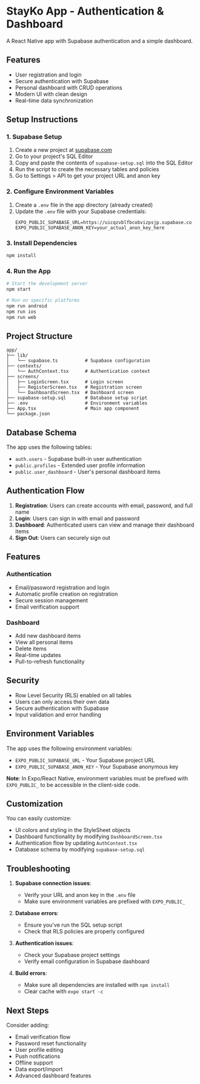 # StayKo App - Authentication & Dashboard

A React Native app with Supabase authentication and a simple dashboard.

## Features

- User registration and login
- Secure authentication with Supabase
- Personal dashboard with CRUD operations
- Modern UI with clean design
- Real-time data synchronization

## Setup Instructions

### 1. Supabase Setup

1. Create a new project at [supabase.com](https://supabase.com)
2. Go to your project's SQL Editor
3. Copy and paste the contents of `supabase-setup.sql` into the SQL Editor
4. Run the script to create the necessary tables and policies
5. Go to Settings > API to get your project URL and anon key

### 2. Configure Environment Variables

1. Create a `.env` file in the app directory (already created)
2. Update the `.env` file with your Supabase credentials:
   ```
   EXPO_PUBLIC_SUPABASE_URL=https://uicqzvblfbcobvizpsjp.supabase.co
   EXPO_PUBLIC_SUPABASE_ANON_KEY=your_actual_anon_key_here
   ```

### 3. Install Dependencies

```bash
npm install
```

### 4. Run the App

```bash
# Start the development server
npm start

# Run on specific platforms
npm run android
npm run ios
npm run web
```

## Project Structure

```
app/
├── lib/
│   └── supabase.ts          # Supabase configuration
├── contexts/
│   └── AuthContext.tsx      # Authentication context
├── screens/
│   ├── LoginScreen.tsx      # Login screen
│   ├── RegisterScreen.tsx   # Registration screen
│   └── DashboardScreen.tsx  # Dashboard screen
├── supabase-setup.sql       # Database setup script
├── .env                     # Environment variables
├── App.tsx                  # Main app component
└── package.json
```

## Database Schema

The app uses the following tables:

- `auth.users` - Supabase built-in user authentication
- `public.profiles` - Extended user profile information
- `public.user_dashboard` - User's personal dashboard items

## Authentication Flow

1. **Registration**: Users can create accounts with email, password, and full name
2. **Login**: Users can sign in with email and password
3. **Dashboard**: Authenticated users can view and manage their dashboard items
4. **Sign Out**: Users can securely sign out

## Features

### Authentication
- Email/password registration and login
- Automatic profile creation on registration
- Secure session management
- Email verification support

### Dashboard
- Add new dashboard items
- View all personal items
- Delete items
- Real-time updates
- Pull-to-refresh functionality

## Security

- Row Level Security (RLS) enabled on all tables
- Users can only access their own data
- Secure authentication with Supabase
- Input validation and error handling

## Environment Variables

The app uses the following environment variables:

- `EXPO_PUBLIC_SUPABASE_URL` - Your Supabase project URL
- `EXPO_PUBLIC_SUPABASE_ANON_KEY` - Your Supabase anonymous key

**Note**: In Expo/React Native, environment variables must be prefixed with `EXPO_PUBLIC_` to be accessible in the client-side code.

## Customization

You can easily customize:
- UI colors and styling in the StyleSheet objects
- Dashboard functionality by modifying `DashboardScreen.tsx`
- Authentication flow by updating `AuthContext.tsx`
- Database schema by modifying `supabase-setup.sql`

## Troubleshooting

1. **Supabase connection issues**: 
   - Verify your URL and anon key in the `.env` file
   - Make sure environment variables are prefixed with `EXPO_PUBLIC_`

2. **Database errors**: 
   - Ensure you've run the SQL setup script
   - Check that RLS policies are properly configured

3. **Authentication issues**: 
   - Check your Supabase project settings
   - Verify email configuration in Supabase dashboard

4. **Build errors**: 
   - Make sure all dependencies are installed with `npm install`
   - Clear cache with `expo start -c`

## Next Steps

Consider adding:
- Email verification flow
- Password reset functionality
- User profile editing
- Push notifications
- Offline support
- Data export/import
- Advanced dashboard features
